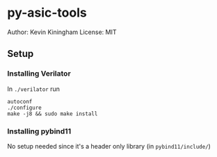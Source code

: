 # py-asic-tools

Author: Kevin Kiningham
License: MIT

## Setup

### Installing Verilator
In `./verilator` run

```
autoconf
./configure
make -j8 && sudo make install
```

### Installing pybind11
No setup needed since it's a header only library (in `pybind11/include/`)
